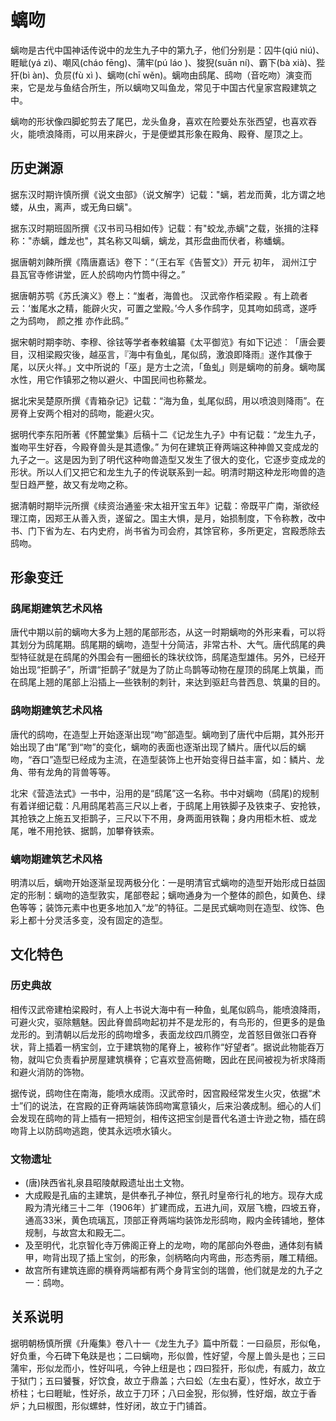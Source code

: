 # 螭吻

螭吻是古代中国神话传说中的龙生九子中的第九子，他们分别是：囚牛(qiú niú)、睚眦(yá zì)、嘲风(cháo fēng)、蒲牢(pú láo )、狻猊(suān ní)、霸下(bà xià)、狴犴(bì àn)、负屃(fù xì )、螭吻(chī wěn)。螭吻由鸱尾、鸱吻（音吃吻）演变而来，它是龙与鱼结合所生，所以螭吻又叫鱼龙，常见于中国古代皇家宫殿建筑之中。

螭吻的形状像四脚蛇剪去了尾巴，龙头鱼身，喜欢在险要处东张西望，也喜欢吞火，能喷浪降雨，可以用来辟火，于是便塑其形象在殿角、殿脊、屋顶之上。

## 历史渊源

据东汉时期许慎所撰《说文虫部》（说文解字）记载："螭，若龙而黄，北方谓之地蝼，从虫，离声，或无角曰螭"。

据东汉时期班固所撰《汉书司马相如传》记载：有"蛟龙,赤螭"之载，张揖的注释称："赤螭，雌龙也"，其名称又叫螭，螭龙，其形盘曲而伏者，称蟠螭。

据唐朝刘餗所撰《隋唐嘉话》卷下：“（王右军《告誓文》）开元 初年， 润州江宁县瓦官寺修讲堂，匠人於鸱吻内竹筒中得之。”

据唐朝苏鹗《苏氏演义》卷上：“蚩者，海兽也。 汉武帝作栢梁殿 。有上疏者云：‘蚩尾水之精，能辟火灾，可置之堂殿。’今人多作鸱字，见其吻如鸱鸢，遂呼之为鸱吻， 颜之推 亦作此鸱。”

据宋朝时期李昉、李穆、徐铉等学者奉敕编纂《太平御览》有如下记述︰「唐会要目，汉相梁殿灾後，越巫言，『海中有鱼虬，尾似鸱，激浪即降雨』遂作其像于尾，以厌火祥。」文中所说的「巫」是方士之流，「鱼虬」则是螭吻的前身。螭吻属水性，用它作镇邪之物以避火、中国民间也称鰲龙。

据北宋吴楚原所撰《青箱杂记》记载：“海为鱼，虬尾似鸱，用以喷浪则降雨”。在房脊上安两个相对的鸱吻，能避火灾。

据明代李东阳所著《怀麓堂集》后稿十二《记龙生九子》中有记载：“龙生九子，蚩吻平生好吞，今殿脊兽头是其遗像。” 为何在建筑正脊两端这种神兽又变成龙的九子之一。这是因为到了明代这种吻兽造型又发生了很大的变化，它逐步变成龙的形状。所以人们又把它和龙生九子的传说联系到一起。明清时期这种龙形吻兽的造型日趋严整，故又有龙吻之称。

据清朝时期毕沅所撰《续资治通鉴·宋太祖开宝五年》记载：帝既平广南，渐欲经理江南，因郑王从善入贡，遂留之。国主大惧，是月，始损制度，下令称教，改中书、门下省为左、右内史府，尚书省为司会府，其馀官称，多所更定，宫殿悉除去鸱吻。

## 形象变迁

### 鸱尾期建筑艺术风格

唐代中期以前的螭吻大多为上翘的尾部形态，从这一时期螭吻的外形来看，可以将其划分为鸱尾期。鸱尾期的螭吻，造型十分简洁，非常古朴、大气。唐代鸱尾的典型特征就是在鸱尾的外围会有一圈细长的珠状纹饰，鸱尾造型雄伟。另外，已经开始出现“拒鹊子”，所谓“拒鹊子”就是为了防止鸟鹊等动物在屋顶的鸱尾上筑巢，而在鸱尾上翘的尾部上沿插上—些铁制的刺针，来达到驱赶鸟昔西息、筑巢的目的。

### 鸱吻期建筑艺术风格

唐代的鸱吻，在造型上开始逐渐出现“吻”部造型。螭吻到了唐代中后期，其外形开始出现了由“尾”到“吻”的变化，螭吻的表面也逐渐出现了鳞片。唐代以后的螭吻，“吞口”造型已经成为主流，在造型装饰上也开始变得日益丰富，如：鳞片、龙角、带有龙角的背兽等等。

北宋《营造法式》一书中，沿用的是“鸱尾”这一名称。书中对螭吻（鸱尾)的规制有着详细记载：凡用鸱尾若高三尺以上者，于鸱尾上用铁脚子及铁束子、安抢铁，其抢铁之上施五叉拒鹊子，三尺以下不用，身两面用铁鞠；身内用柜木桩、或龙尾，唯不用抢铁、据鹊，加攀脊铁索。

### 螭吻期建筑艺术风格

明清以后，螭吻开始逐渐呈现两极分化：一是明清官式螭吻的造型开始形成日益固定的形制：螭吻的造型敦实，尾部卷起；螭吻通身为一个整体的颜色，如黄色、绿色等等；装饰元素中也更多地加入“龙”的特征。二是民式螭吻则在造型、纹饰、色彩上都十分灵活多变，没有固定的造型。

## 文化特色

### 历史典故

相传汉武帝建柏梁殿时，有人上书说大海中有一种鱼，虬尾似鸥鸟，能喷浪降雨，可避火灾，驱除魑魅。因此脊兽鸱吻起初并不是龙形的，有鸟形的，但更多的是鱼龙形的。到清朝以后龙形的鸱吻增多，表面龙纹四爪腾空，龙首怒目做张口吞脊状，背上插着一柄宝剑，立于建筑物的尾脊上，被称作“好望者”。据说此物能吞万物，就叫它负责看护房屋建筑横脊；它喜欢登高俯瞰，因此在民间被视为祈求降雨和避火消防的饰物。

据传说，鸱吻住在南海，能喷水成雨。汉武帝时，因宫殿经常发生火灾，依据“术士”们的说法，在宫殿的正脊两端装饰鸱吻寓意镇火，后来沿袭成制。细心的人们会发现在鸱吻的背上插有一把短剑，相传这把宝剑是晋代名道士许逊之物，插在鸱吻背上以防鸱吻逃跑，使其永远喷水镇火。

### 文物遗址

- (唐)陕西省礼泉县昭陵献殿遗址出土文物。
- 大成殿是孔庙的主建筑，是供奉孔子神位，祭孔时皇帝行礼的地方。现存大成殿为清光绪三十二年（1906年）扩建而成，五进九间，双层飞檐，四坡五脊，通高33米，黄色琉璃瓦，顶部正脊两端均装饰龙形鸱吻，殿内金砖铺地，整体规制，与故宫太和殿无二。
- 及至明代，北京智化寺万佛阁正脊上的龙吻，吻的尾部向外卷曲，通体刻有鳞甲，吻背出现了插上宝剑，的形象，剑柄略向内弯曲，形态秀丽，雕工精细。
- 故宫所有建筑连廊的横脊两端都有两个身背宝剑的瑞兽，他们就是龙的九子之一：鸱吻。

## 关系说明

据明朝杨慎所撰《升庵集》卷八十一《龙生九子》篇中所载：一曰赑屃，形似龟，好负重，今石碑下龟趺是也；二曰螭吻，形似兽，性好望，今屋上兽头是也；三曰蒲牢，形似龙而小，性好叫吼，今钟上纽是也；四曰狴犴，形似虎，有威力，故立于狱门；五曰饕餮，好饮食，故立于鼎盖；六曰蚣（左虫右夏），性好水，故立于桥柱；七曰睚眦，性好杀，故立于刀环；八曰金猊，形似狮，性好烟，故立于香炉；九曰椒图，形似螺蚌，性好闭，故立于门铺首。